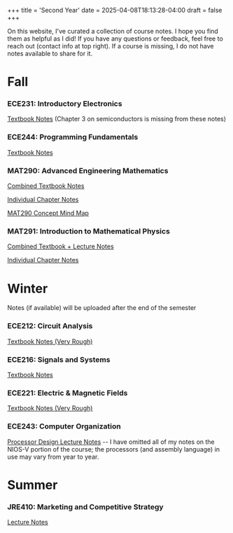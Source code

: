 +++
title = 'Second Year'
date = 2025-04-08T18:13:28-04:00
draft = false
+++

On this website, I've curated a collection of course notes. I hope you find them as helpful as I did! If you have any questions or feedback, feel free to reach out (contact info at top right). If a course is missing, I do not have notes available to share for it. 

# Fall

### ECE231: Introductory Electronics

[Textbook Notes](/files/secondyear/ece231.pdf) (Chapter 3 on semiconductors is missing from these notes)

### ECE244: Programming Fundamentals

[Textbook Notes](/files/secondyear/ece244.pdf) 

### MAT290: Advanced Engineering Mathematics

[Combined Textbook Notes](/files/secondyear/mat290.pdf)

[Individual Chapter Notes](https://github.com/arnav-patil-12/mat290-notes)

[MAT290 Concept Mind Map](/files/secondyear/290mindmap.pdf)

### MAT291: Introduction to Mathematical Physics 

[Combined Textbook + Lecture Notes](/files/secondyear/mat291.pdf)

[Individual Chapter Notes](https://github.com/arnav-patil-12/mat291-notes)

# Winter

Notes (if available) will be uploaded after the end of the semester

### ECE212: Circuit Analysis
[Textbook Notes (Very Rough)](/files/secondyear/ece212.pdf)

### ECE216: Signals and Systems

[Textbook Notes](/files/secondyear/ece216.pdf)

### ECE221: Electric & Magnetic Fields

[Textbook Notes (Very Rough)](/files/secondyear/ece221.pdf)

### ECE243: Computer Organization

[Processor Design Lecture Notes](/files/secondyear/ece243.pdf) -- I have omitted all of my notes on the NIOS-V portion of the course; the processors (and assembly language) in use may vary from year to year.

# Summer 

### JRE410: Marketing and Competitive Strategy
[Lecture Notes](/files/secondyear/jre410.pdf)

